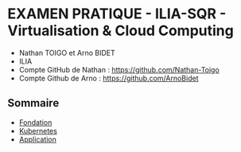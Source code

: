 # EXAMEN PRATIQUE - ILIA-SQR - Virtualisation & Cloud Computing

- Nathan TOIGO et Arno BIDET
- ILIA
- Compte GitHub de Nathan : https://github.com/Nathan-Toigo
- Compte Github de Arno : https://github.com/ArnoBidet


Sommaire
---
* [Fondation](foundation/README.md)
* [Kubernetes](application/README.md)
* [Application](kubernetes/README.md)